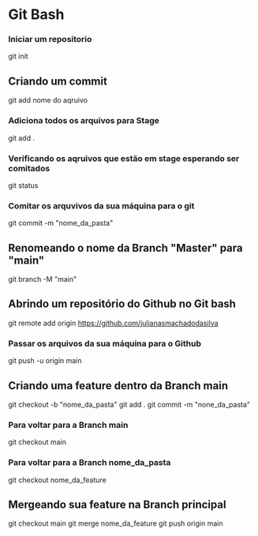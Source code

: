 # Git Bash

### Iniciar um repositorio
git init

## Criando um commit
git add nome do aqruivo

### Adiciona todos os arquivos para Stage
git add .

### Verificando os aqruivos que estão em stage esperando ser comitados
git status

### Comitar os arquvivos da sua máquina para o git
git commit -m "nome_da_pasta"

## Renomeando o nome da Branch "Master" para "main"
git branch -M "main"

## Abrindo um repositório do Github no Git bash
git remote add origin https://github.com/julianasmachadodasilva

### Passar os arquivos da sua máquina para o Github
git push -u origin main

## Criando uma feature dentro da Branch main
git checkout -b "nome_da_pasta"
git add .
git commit -m "none_da_pasta"

### Para voltar para a Branch main
git checkout main

### Para voltar para a Branch nome_da_pasta
git checkout nome_da_feature

## Mergeando sua feature na Branch principal
git checkout main
git merge nome_da_feature
git push origin main 





